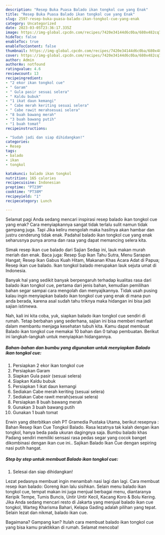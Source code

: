 ```yaml
---
description: "Resep Buka Puasa Balado ikan tongkol cue yang Enak"
title: "Resep Buka Puasa Balado ikan tongkol cue yang Enak"
slug: 2597-resep-buka-puasa-balado-ikan-tongkol-cue-yang-enak
category: Uncategorized
date: 2023-03-05T23:36:17.335Z
image: https://img-global.cpcdn.com/recipes/7420e34144d6c0ba/680x482cq70/balado-ikan-tongkol-cue-foto-resep-utama.jpg
hideToc: false
enableToc: true
enableTocContent: false
thumbnail: https://img-global.cpcdn.com/recipes/7420e34144d6c0ba/680x482cq70/balado-ikan-tongkol-cue-foto-resep-utama.jpg
cover: https://img-global.cpcdn.com/recipes/7420e34144d6c0ba/680x482cq70/balado-ikan-tongkol-cue-foto-resep-utama.jpg
author: Admin
authorAv: notfound
ratingvalue: 4.6
reviewcount: 13
recipeingredient:
- "2 ekor ikan tongkol cue"
- " Garam"
- " Gula pasir sesuai selera"
- " Kaldu bubuk"
- "1 ikat daun kemangi"
- " Cabe merah keriting sesuai selera"
- " Cabe rawit merahsesuai selera"
- "8 buah bawang merah"
- "3 buah bawang putih"
- "1 buah tomat"
recipeinstructions:

- "Sudah jadi dan siap dihidangkan!"
categories:
- Resep
tags:
- balado
- ikan
- tongkol

katakunci: balado ikan tongkol 
nutrition: 165 calories
recipecuisine: Indonesian
preptime: "PT23M"
cooktime: "PT38M"
recipeyield: "1"
recipecategory: Lunch

---
```



Selamat pagi Anda sedang mencari inspirasi resep balado ikan tongkol cue yang enak? Cara menyiapkannya sangat tidak terlalu sulit namun tidak gampang juga. Tapi Jika keliru mengolah maka hasilnya akan hambar dan justru cenderung tidak enak. Padahal balado ikan tongkol cue yang enak seharusnya punya aroma dan rasa yang dapat memancing selera kita.


Simak resep ikan cue balado dari Sajian Sedap ini, lauk makan murah meriah dan enak. Baca juga: Resep Sup Ikan Tahu Sutra, Menu Sarapan Hangat; Resep Ikan Gabus Kuah Hitam, Makanan Khas Acara Adat di Papua; Resep ikan cue balado. Ikan tongkol balado merupakan lauk sejuta umat di Indonesia.

Banyak hal yang sedikit banyak berpengaruh terhadap kualitas rasa dari balado ikan tongkol cue, pertama dari jenis bahan, kemudian pemilihan bahan segar sampai cara mengolah dan menyajikannya. Tidak usah pusing kalau ingin menyiapkan balado ikan tongkol cue yang enak di mana pun anda berada, karena asal sudah tahu triknya maka hidangan ini bisa jadi sajian istimewa.


Nah, kali ini kita coba, yuk, siapkan balado ikan tongkol cue sendiri di rumah. Tetap berbahan yang sederhana, sajian ini bisa memberi manfaat dalam membantu menjaga kesehatan tubuh kita. Kamu dapat membuat Balado ikan tongkol cue memakai 10 bahan dan 0 tahap pembuatan. Berikut ini langkah-langkah untuk menyiapkan hidangannya.

<!--inarticleads1-->

##### Bahan-bahan dan bumbu yang digunakan untuk menyiapkan Balado ikan tongkol cue:

1. Persiapkan 2 ekor ikan tongkol cue
1. Persiapkan  Garam
1. Siapkan  Gula pasir (sesuai selera)
1. Siapkan  Kaldu bubuk
1. Persiapkan 1 ikat daun kemangi
1. Sediakan  Cabe merah keriting (sesuai selera)
1. Sediakan  Cabe rawit merah(sesuai selera)
1. Persiapkan 8 buah bawang merah
1. Gunakan 3 buah bawang putih
1. Gunakan 1 buah tomat


Erwin yang diterbitkan oleh PT Gramedia Pustaka Utama, berikut resepnya : Bahan Resep Ikan Cue Tongkol Balado. Rasa lezatnya tak kalah dengan ikan tongkol, hanya beda pada ukuran dagingnya saja. Bumbu balado khas Padang sendiri memiliki sensasi rasa pedas segar yang cocok banget dikombinasi dengan ikan cue ini.. Sajikan Balado Ikan Cue dengan sepiring nasi putih hangat. 

<!--inarticleads2-->

##### Step by step untuk membuat Balado ikan tongkol cue:


1. Selesai dan siap dihidangkan!

Lezat pedasnya membuat ingin menambah nasi lagi dan lagi. Cara membuat resep ikan balado: Goreng ikan lalu sisihkan. Selain menu balado ikan tongkol cue, tempat makan ini juga menjual berbagai menu, diantaranya Keripik Tempe, Tumis Buncis, Untir Untir Kecil, Kacang Koro &amp; Bolu Kering. Jika Anda sedang mencari resto di Jakarta yang menjual balado ikan cue tongkol, Warteg Kharisma Bahari, Kelapa Gading adalah pilihan yang tepat. Selain lezat dan nikmat, balado ikan cue. 

Bagaimana? Gampang kan? Itulah cara membuat balado ikan tongkol cue yang bisa kamu praktikkan di rumah. Selamat mencoba!
